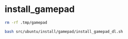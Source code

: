 # install_gamepad

```bash
rm -rf .tmp/gamepad

bash src/ubuntu/install/gamepad/install_gamepad_dl.sh
```
